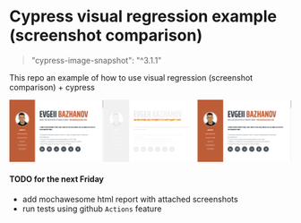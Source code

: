 # Cypress visual regression example (screenshot comparison)
> "cypress-image-snapshot": "^3.1.1"

This repo an example of how to use visual regression (screenshot comparison) + cypress

![diff-example.png](diff-example.png)

#### TODO for the next Friday
- add mochawesome html report with attached screenshots
- run tests using github `Actions` feature
